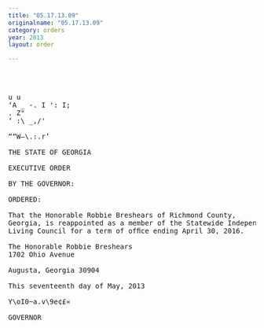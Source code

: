 ```yaml
---
title: "05.17.13.09"
originalname: "05.17.13.09"
category: orders
year: 2013
layout: order

---
```

<pre>
  
   

u u
‘A _ -. I ': I;
. Z"
‘ :\ _,/'

““W—\.:.r’

THE STATE OF GEORGIA

EXECUTIVE ORDER

BY THE GOVERNOR:

ORDERED:

That the Honorable Robbie Breshears of Richmond County,
Georgia, is reappointed as a member of the Statewide Independent
Living Council for a term of ofﬁce ending April 30, 2016.

The Honorable Robbie Breshears
1702 Ohio Avenue

Augusta, Georgia 30904

This seventeenth day of May, 2013

Y\oI0~a.v\9e¢£«

GOVERNOR

</pre>
